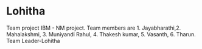 # Lohitha
Team project IBM - NM project. Team members are 1. Jayabharathi,2. Mahalakshmi, 3. Muniyandi Rahul, 4. Thakesh kumar,  5. Vasanth, 6. Tharun.  Team Leader-Lohitha
